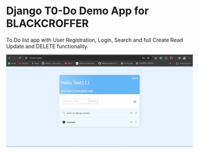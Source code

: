 # Django T0-Do Demo App for BLACKCROFFER

To Do list app with User Registration, Login, Search and full Create Read Update and DELETE functionality.

![DEMO](https://github.com/AtharvPat/Djano_demo_project_BlackCoffer/blob/master/Screenshot%202024-02-03%20151423.png)
